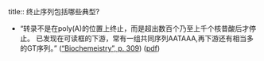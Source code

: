 title:: 终止序列包括哪些典型?

- “转录不是在poly(A)的位置上终止，而是超出数百个乃至上千个核昔酸后才停止。 已发现在可读框的下游，常有一组共同序列AATAAA,再下游还有相当多的GT序列。” ([“Biochemeistry”, p. 309](zotero://select/library/items/5LP9YZZU)) ([pdf](zotero://open-pdf/library/items/2MLGCVRM?page=309&annotation=CENQNQGH))